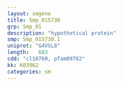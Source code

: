 ```yaml
---
layout: smgene
title: Smp_015730
grp: Smp_01
description: "hypothetical protein"
smp: Smp_015730.1
uniprot: "G4VSL8"
length:   603
cdd: "cl10760, pfam09782"
kk: K03962
categories: sm
---
```

